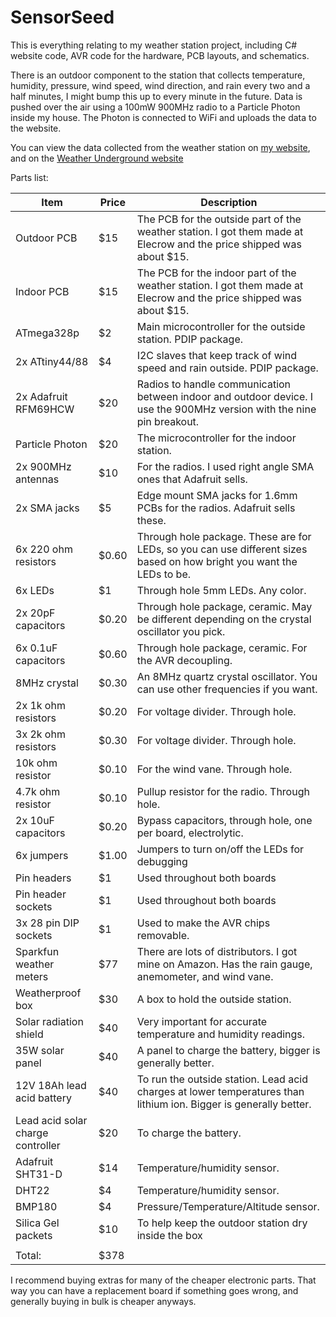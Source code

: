 # SensorSeed

This is everything relating to my weather station project, including C# website code, AVR code for the hardware, PCB layouts, and schematics.

There is an outdoor component to the station that collects temperature, humidity, pressure, wind speed, wind direction, and rain every two and a half minutes, I might bump this up to every minute in the future. Data is pushed over the air using a 100mW 900MHz radio to a Particle Photon inside my house. The Photon is connected to WiFi and uploads the data to the website. 

You can view the data collected from the weather station on [my website](sensorseed.quade.co/HomeOutsideWeatherStation/Home), and on the [Weather Underground website](https://www.wunderground.com/personal-weather-station/dashboard?ID=KNELINCO88)



Parts list: 

| Item                              | Price | Description                                                                                                            |
|-----------------------------------|-------|------------------------------------------------------------------------------------------------------------------------|
| Outdoor PCB                       | $15   | The PCB for the outside part of the weather station. I got them made at Elecrow and the price shipped was about $15.   |
| Indoor PCB                        | $15   | The PCB for the indoor part of the weather station. I got them made at Elecrow and the price shipped was about $15.    |
| ATmega328p                        | $2    | Main microcontroller for the outside station. PDIP package.                                                            |
| 2x ATtiny44/88                    | $4    | I2C slaves that keep track of wind speed and rain outside. PDIP package.                                               |
| 2x Adafruit RFM69HCW              | $20   | Radios to handle communication between indoor and outdoor device. I use the 900MHz version with the nine pin breakout. |
| Particle Photon                   | $20   | The microcontroller for the indoor station.                                                                            |
| 2x 900MHz antennas                | $10   | For the radios. I used right angle SMA ones that Adafruit sells.                                                       |
| 2x SMA jacks                      | $5    | Edge mount SMA jacks for 1.6mm PCBs for the radios. Adafruit sells these.                                              |
| 6x 220 ohm resistors              | $0.60 | Through hole package. These are for LEDs, so you can use different sizes based on how bright you want the LEDs to be.  |
| 6x LEDs                           | $1    | Through hole 5mm LEDs. Any color.                                                                                      |
| 2x 20pF capacitors                | $0.20 | Through hole package, ceramic. May be different depending on the crystal oscillator you pick.                          |
| 6x 0.1uF capacitors               | $0.60 | Through hole package, ceramic. For the AVR decoupling.                                                                 |
| 8MHz crystal                      | $0.30 | An 8MHz quartz crystal oscillator. You can use other frequencies if you want.                                          |
| 2x 1k ohm resistors               | $0.20 | For voltage divider. Through hole.                                                                                     |
| 3x 2k ohm resistors               | $0.30 | For voltage divider. Through hole.                                                                                     |
| 10k ohm resistor                  | $0.10 | For the wind vane. Through hole.                                                                                       |
| 4.7k ohm resistor                 | $0.10 | Pullup resistor for the radio. Through hole.                                                                           |
| 2x 10uF capacitors                | $0.20 | Bypass capacitors, through hole, one per board, electrolytic.                                                          |
| 6x jumpers                        | $1.00 | Jumpers to turn on/off the LEDs for debugging                                                                          |
| Pin headers                       | $1    | Used throughout both boards                                                                                            |
| Pin header sockets                | $1    | Used throughout both boards                                                                                            |
| 3x 28 pin DIP sockets             | $1    | Used to make the AVR chips removable.                                                                                  |
|  Sparkfun weather meters          | $77   | There are lots of distributors. I got mine on Amazon. Has the rain gauge, anemometer, and wind vane.                   |
| Weatherproof box                  | $30   | A box to hold the outside station.                                                                                     |
| Solar radiation shield            | $40   | Very important for accurate temperature and humidity readings.                                                         |
| 35W solar panel                   | $40   | A panel to charge the battery, bigger is generally better.                                                             |
| 12V 18Ah lead acid battery        | $40   | To run the outside station. Lead acid charges at lower temperatures than lithium ion. Bigger is generally better.      |
| Lead acid solar charge controller | $20   | To charge the battery.                                                                                                 |
| Adafruit SHT31-D                  | $14   | Temperature/humidity sensor.                                                                                           |
| DHT22                             | $4    | Temperature/humidity sensor.                                                                                           |
| BMP180                            | $4    | Pressure/Temperature/Altitude sensor.                                                                                  |
| Silica Gel packets                            | $10    | To help keep the outdoor station dry inside the box                                                                                  |
|                                   |       |                                                                                                                        |
| Total:                            | $378  |                                              

I recommend buying extras for many of the cheaper electronic parts. That way you can have a replacement board if something goes wrong, and generally buying in bulk is cheaper anyways.
